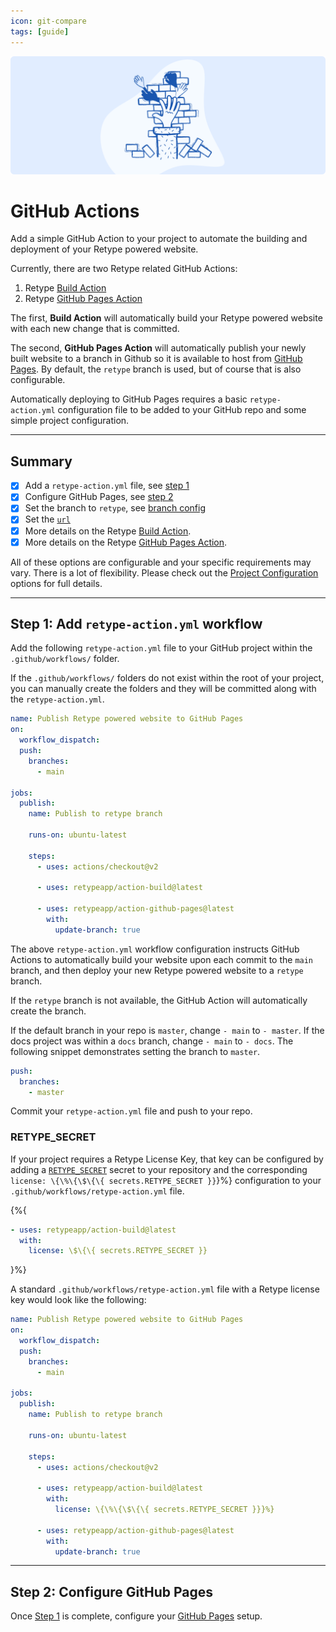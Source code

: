 ```yaml
---
icon: git-compare
tags: [guide]
---
```


![](/static/headers/guides_github-actions.png)

# GitHub Actions

Add a simple GitHub Action to your project to automate the building and deployment of your Retype powered website.

Currently, there are two Retype related GitHub Actions:

1. Retype [Build Action](https://github.com/retypeapp/action-build)
2. Retype [GitHub Pages Action](https://github.com/retypeapp/action-github-pages)

The first, **Build Action** will automatically build your Retype powered website with each new change that is committed.

The second, **GitHub Pages Action** will automatically publish your newly built website to a branch in Github so it is available to host from [GitHub Pages](https://pages.github.com/). By default, the `retype` branch is used, but of course that is also configurable.

Automatically deploying to GitHub Pages requires a basic `retype-action.yml` configuration file to be added to your GitHub repo and some simple project configuration.

---

## Summary

- [x] Add a `retype-action.yml` file, see [step 1](#step-1-add-retype-actionyml-workflow)
- [x] Configure GitHub Pages, see [step 2](/hosting/github-pages.md#step-2-configure-github-pages)
- [x] Set the branch to `retype`, see [branch config](/hosting/github-pages.md#pick-a-branch)
- [x] Set the [`url`](/hosting/github-pages.md#set-a-url)
- [x] More details on the Retype [Build Action](https://github.com/retypeapp/action-build).
- [x] More details on the Retype [GitHub Pages Action](https://github.com/retypeapp/action-github-pages).

All of these options are configurable and your specific requirements may vary. There is a lot of flexibility. Please check out the [Project Configuration](/configuration/project.md) options for full details.

---

## Step 1: Add `retype-action.yml` workflow

Add the following `retype-action.yml` file to your GitHub project within the `.github/workflows/` folder.

If the `.github/workflows/` folders do not exist within the root of your project, you can manually create the folders and they will be committed along with the `retype-action.yml`.

```yml .github/workflows/retype-action.yml
name: Publish Retype powered website to GitHub Pages
on:
  workflow_dispatch:
  push:
    branches:
      - main

jobs:
  publish:
    name: Publish to retype branch

    runs-on: ubuntu-latest

    steps:
      - uses: actions/checkout@v2

      - uses: retypeapp/action-build@latest

      - uses: retypeapp/action-github-pages@latest
        with:
          update-branch: true
```

The above `retype-action.yml` workflow configuration instructs GitHub Actions to automatically build your website upon each commit to the `main` branch, and then deploy your new Retype powered website to a `retype` branch.

If the `retype` branch is not available, the GitHub Action will automatically create the branch.

If the default branch in your repo is `master`, change `- main` to `- master`. If the docs project was within a `docs` branch, change `- main` to `- docs`. The following snippet demonstrates setting the branch to `master`.

```yml
push:
  branches:
    - master
```

Commit your `retype-action.yml` file and push to your repo.

### RETYPE_SECRET

If your project requires a Retype License Key, that key can be configured by adding a [`RETYPE_SECRET`](cli.md#retype_secret) secret to your repository and the corresponding `license: \{\%\{\$\{\{ secrets.RETYPE_SECRET }}`}%} configuration to your `.github/workflows/retype-action.yml` file.

{%{

```yml
- uses: retypeapp/action-build@latest
  with:
    license: \$\{\{ secrets.RETYPE_SECRET }}
```

}%}

A standard `.github/workflows/retype-action.yml` file with a Retype license key would look like the following:

```yml .github/workflows/retype-action.yml
name: Publish Retype powered website to GitHub Pages
on:
  workflow_dispatch:
  push:
    branches:
      - main

jobs:
  publish:
    name: Publish to retype branch

    runs-on: ubuntu-latest

    steps:
      - uses: actions/checkout@v2

      - uses: retypeapp/action-build@latest
        with:
          license: \{\%\{\$\{\{ secrets.RETYPE_SECRET }}}%}

      - uses: retypeapp/action-github-pages@latest
        with:
          update-branch: true
```

---

## Step 2: Configure GitHub Pages

Once [Step 1](#step-1-add-retype-actionyml-workflow) is complete, configure your [GitHub Pages](/hosting/github-pages.md#step-2-configure-github-pages) setup.
